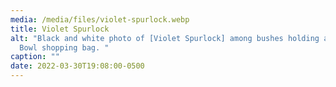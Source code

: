 ```yaml
---
media: /media/files/violet-spurlock.webp
title: Violet Spurlock
alt: "Black and white photo of [Violet Spurlock] among bushes holding a Berkeley
  Bowl shopping bag. "
caption: ""
date: 2022-03-30T19:08:00-0500
---
```

